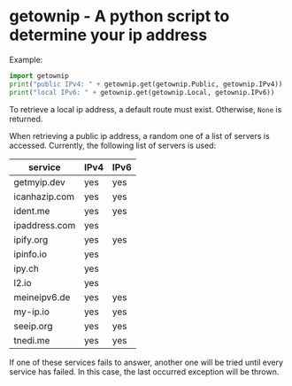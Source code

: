 # getownip - A python script to determine your ip address

Example:

```python
import getownip
print("public IPv4: " + getownip.get(getownip.Public, getownip.IPv4))
print("local IPv6: " + getownip.get(getownip.Local, getownip.IPv6))
```

To retrieve a local ip address, a default route must exist. Otherwise, `None` is returned.

When retrieving a public ip address, a random one of a list of servers is accessed.
Currently, the following list of servers is used:

| service       | IPv4 | IPv6 |
|---------------|------|------|
| getmyip.dev   |  yes |  yes |
| icanhazip.com |  yes |  yes |
| ident.me      |  yes |  yes |
| ipaddress.com |  yes |      |
| ipify.org     |  yes |  yes |
| ipinfo.io     |  yes |      |
| ipy.ch        |  yes |      |
| l2.io         |  yes |      |
| meineipv6.de  |  yes |  yes |
| my-ip.io      |  yes |  yes |
| seeip.org     |  yes |  yes |
| tnedi.me      |  yes |  yes |

If one of these services fails to answer, another one will be tried until every service has failed.
In this case, the last occurred exception will be thrown.
